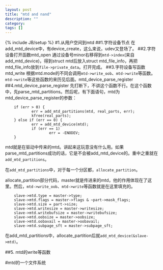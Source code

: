 ```yaml
---
layout: post
title: "mtd and nand"
description: ""
category: 
tags: []
---
```

{% include JB/setup %}
#1.从用户空间到mtd
##1.字符设备节点
在add_mtd_device中，有device_create，这么来说，udev又登场了。
##2.字符设备打开函数mtd_open
通过设备号minor右移得到`mtd->index`(来自add_mtd_device)，得到struct mtd后放入struct mtd_file_info，再把mtd_file_info放到`file->private_data`。打开完成。
##3.字符设备写函数mtd_write
根据mtd.mode的不同会调用`mtd->write_oob`、`mtd->write`等函数。
`mtd->write`等这些函数的来历见后面。mtd_device_parse_register
##4.mtd_device_parse_register
先打断下，不讲这个函数不行。在这个函数中，先parse_mtd_partitions。然后呢，有下面语句，mtd为mtd_device_parse_register的参数：

        if (err > 0) {
                err = add_mtd_partitions(mtd, real_parts, err);
                kfree(real_parts);
        } else if (err == 0) {
                err = add_mtd_device(mtd);
                if (err == 1)
                        err = -ENODEV;
        }

mtd就是在驱动中传来的mtd。讲起来这玩意没有什么用。如果parse_mtd_partitions成功的话，它是不会被add_mtd_device的。重中之重就在`add_mtd_partitions`。

在`add_mtd_partitions`中，对于每一个分区都，`allocate_partition`。

allocate_partition部分代码，master就是传进来的mtd，他的作用体现在了这里。然后，`mtd->write_oob`、`mtd->write`等函数就是在这里填充的。

        slave->mtd.type = master->type;
        slave->mtd.flags = master->flags & ~part->mask_flags;
        slave->mtd.size = part->size;
        slave->mtd.writesize = master->writesize;
        slave->mtd.writebufsize = master->writebufsize;
        slave->mtd.oobsize = master->oobsize;
        slave->mtd.oobavail = master->oobavail;
        slave->mtd.subpage_sft = master->subpage_sft;

在add_mtd_partitions中，allocate_partition后就`add_mtd_device(&slave->mtd)`。

##5. mtd的write等函数

#mtd的一个文件系统
